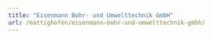 ```yaml
---
title: "Eisenmann Bohr- und Umwelttechnik GmbH"
url: /mattighofen/eisenmann-bohr-und-umwelttechnik-gmbh/
---
```

